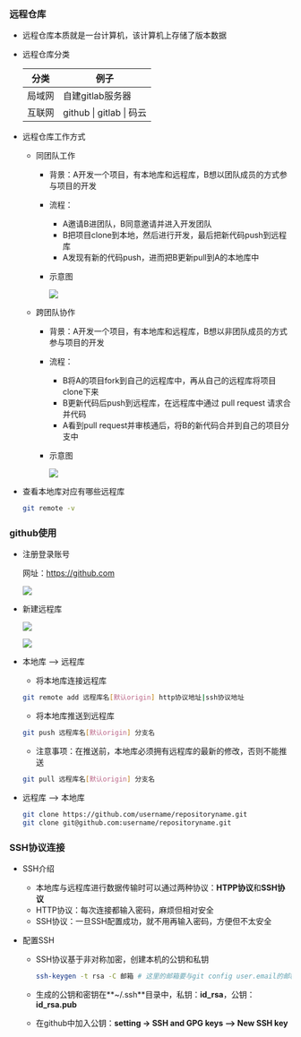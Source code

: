 ### 远程仓库

* 远程仓库本质就是一台计算机，该计算机上存储了版本数据

* 远程仓库分类

  | 分类   | 例子                     |
  | ------ | ------------------------ |
  | 局域网 | 自建gitlab服务器         |
  | 互联网 | github \| gitlab \| 码云 |

* 远程仓库工作方式

  * 同团队工作
    * 背景：A开发一个项目，有本地库和远程库，B想以团队成员的方式参与项目的开发

    * 流程：
      * A邀请B进团队，B同意邀请并进入开发团队
      * B把项目clone到本地，然后进行开发，最后把新代码push到远程库
      * A发现有新的代码push，进而把B更新pull到A的本地库中

    * 示意图

      ![](C:\Users\narli\Desktop\learning\Git\04.远程仓库使用与协作\images\同团队协作.PNG)
  * 跨团队协作
    * 背景：A开发一个项目，有本地库和远程库，B想以非团队成员的方式参与项目的开发

    * 流程：
      * B将A的项目fork到自己的远程库中，再从自己的远程库将项目clone下来
      * B更新代码后push到远程库，在远程库中通过 pull request 请求合并代码
      * A看到pull request并审核通后，将B的新代码合并到自己的项目分支中

    * 示意图

      ![](C:\Users\narli\Desktop\learning\Git\04.远程仓库使用与协作\images\跨团队协作.PNG)

* 查看本地库对应有哪些远程库

  ```bash
  git remote -v
  ```




### github使用

* 注册登录账号

  网址：https://github.com

  ![](C:\Users\narli\Desktop\learning\Git\04.远程仓库使用与协作\images\github登录与注册.PNG)

* 新建远程库

  ![](C:\Users\narli\Desktop\learning\Git\04.远程仓库使用与协作\images\新建远程库1.PNG)

  ![](C:\Users\narli\Desktop\learning\Git\04.远程仓库使用与协作\images\新建远程库2.PNG)

* 本地库 --> 远程库

  * 将本地库连接远程库

  ```bash
  git remote add 远程库名[默认origin] http协议地址|ssh协议地址
  ```

  * 将本地库推送到远程库

  ```bash
  git push 远程库名[默认origin] 分支名
  ```

  * 注意事项：在推送前，本地库必须拥有远程库的最新的修改，否则不能推送

  ```bash
  git pull 远程库名[默认origin] 分支名
  ```

* 远程库 --> 本地库

  ```bash
  git clone https://github.com/username/repositoryname.git
  git clone git@github.com:username/repositoryname.git
  ```

  

### SSH协议连接

* SSH介绍

  * 本地库与远程库进行数据传输时可以通过两种协议：**HTPP协议**和**SSH协议**
  * HTTP协议：每次连接都输入密码，麻烦但相对安全
  * SSH协议：一旦SSH配置成功，就不用再输入密码，方便但不太安全

* 配置SSH

  * SSH协议基于非对称加密，创建本机的公钥和私钥

    ```bash
    ssh-keygen -t rsa -C 邮箱 # 这里的邮箱要与git config user.email的邮箱相同，否则可能无法提交
    ```

  * 生成的公钥和密钥在**~/.ssh**目录中，私钥：**id_rsa**，公钥：**id_rsa.pub**

  * 在github中加入公钥：**setting -> SSH and GPG keys --> New SSH key**